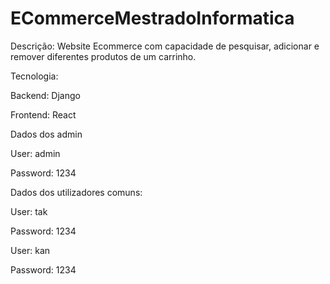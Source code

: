 ﻿# ECommerceMestradoInformatica
Descrição: Website Ecommerce com capacidade de pesquisar, adicionar e remover diferentes produtos de um carrinho.

Tecnologia: 

Backend: Django

Frontend: React

 

Dados dos admin

User: admin

Password: 1234

Dados dos utilizadores comuns:

User: tak

Password: 1234

User: kan

Password: 1234
